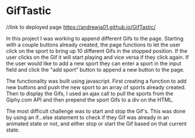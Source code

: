# GifTastic

//link to deployed page
https://andrewja01.github.io/GifTastic/


In this project I was working to append different Gifs to the page. Starting with a couple buttons already created, the page functions to let the user click on the sport to bring up 10 different Gifs in the stopped position. If the user clicks on the Gif it will start playing and vice versa if they click again. If the user would like to add a new sport they can enter a sport in the input field and click the "add sport" button to append a new button to the page.

The functionality was built using javascript. First creating a function to add new buttons and push the new sport to an array of sports already created. Then to display the Gifs, I used an ajax call to pull the sports from the Giphy.com API and then prepend the sport Gifs to a div on the HTML. 

The most difficult challenge was to start and stop the Gif's. This was done by using an if...else statement to check if they Gif was already in an animated state or not, and either stop or start the Gif based on that current state. 

